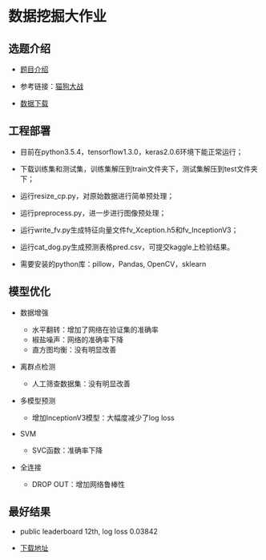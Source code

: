# 数据挖掘大作业

## 选题介绍

- [题目介绍](https://www.kaggle.com/c/dogs-vs-cats-redux-kernels-edition)

- 参考链接：[猫狗大战](https://zhuanlan.zhihu.com/p/25978105)

- [数据下载](https://www.kaggle.com/c/dogs-vs-cats-redux-kernels-edition/data)

## 工程部署

- 目前在python3.5.4，tensorflow1.3.0，keras2.0.6环境下能正常运行；

- 下载训练集和测试集，训练集解压到train文件夹下，测试集解压到test文件夹下；

- 运行resize_cp.py，对原始数据进行简单预处理；

- 运行preprocess.py，进一步进行图像预处理；

- 运行write_fv.py生成特征向量文件fv_Xception.h5和fv_InceptionV3；

- 运行cat_dog.py生成预测表格pred.csv，可提交kaggle上检验结果。

- 需要安装的python库：pillow，Pandas, OpenCV，sklearn

## 模型优化

- 数据增强

  - 水平翻转：增加了网络在验证集的准确率
  - 椒盐噪声：网络的准确率下降
  - 直方图均衡：没有明显改善

- 离群点检测

  - 人工筛查数据集：没有明显改善

- 多模型预测

  - 增加InceptionV3模型：大幅度减少了log loss

- SVM

  - SVC函数：准确率下降

- 全连接

  - DROP OUT：增加网络鲁棒性

## 最好结果

- public leaderboard 12th, log loss 0.03842

- [下载地址](https://github.com/soeis/cat-vs-dog/releases/tag/v1.0)
